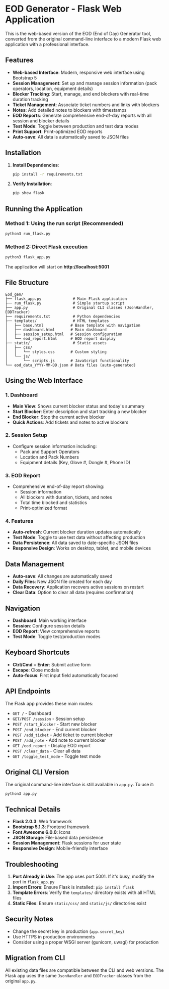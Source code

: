 # EOD Generator - Flask Web Application

This is the web-based version of the EOD (End of Day) Generator tool, converted from the original command-line interface to a modern Flask web application with a professional interface.

## Features

- **Web-based Interface**: Modern, responsive web interface using Bootstrap 5
- **Session Management**: Set up and manage session information (pack operators, location, equipment details)
- **Blocker Tracking**: Start, manage, and end blockers with real-time duration tracking
- **Ticket Management**: Associate ticket numbers and links with blockers
- **Notes**: Add detailed notes to blockers with timestamps
- **EOD Reports**: Generate comprehensive end-of-day reports with all session and blocker details
- **Test Mode**: Toggle between production and test data modes
- **Print Support**: Print-optimized EOD reports
- **Auto-save**: All data is automatically saved to JSON files

## Installation

1. **Install Dependencies**:
   ```bash
   pip install -r requirements.txt
   ```

2. **Verify Installation**:
   ```bash
   pip show flask
   ```

## Running the Application

### Method 1: Using the run script (Recommended)
```bash
python3 run_flask.py
```

### Method 2: Direct Flask execution
```bash
python3 flask_app.py
```

The application will start on **http://localhost:5001**

## File Structure

```
Eod_gen/
├── flask_app.py              # Main Flask application
├── run_flask.py              # Simple startup script
├── app.py                    # Original CLI classes (JsonHandler, EODTracker)
├── requirements.txt          # Python dependencies
├── templates/                # HTML templates
│   ├── base.html            # Base template with navigation
│   ├── dashboard.html       # Main dashboard
│   ├── session_setup.html   # Session configuration
│   └── eod_report.html      # EOD report display
├── static/                   # Static assets
│   ├── css/
│   │   └── styles.css       # Custom styling
│   └── js/
│       └── scripts.js       # JavaScript functionality
└── eod_data_YYYY-MM-DD.json # Data files (auto-generated)
```

## Using the Web Interface

### 1. Dashboard
- **Main View**: Shows current blocker status and today's summary
- **Start Blocker**: Enter description and start tracking a new blocker
- **End Blocker**: Stop the current active blocker
- **Quick Actions**: Add tickets and notes to active blockers

### 2. Session Setup
- Configure session information including:
  - Pack and Support Operators
  - Location and Pack Numbers
  - Equipment details (Key, Glove #, Dongle #, Phone ID)

### 3. EOD Report
- Comprehensive end-of-day report showing:
  - Session information
  - All blockers with duration, tickets, and notes
  - Total time blocked and statistics
  - Print-optimized format

### 4. Features
- **Auto-refresh**: Current blocker duration updates automatically
- **Test Mode**: Toggle to use test data without affecting production
- **Data Persistence**: All data saved to date-specific JSON files
- **Responsive Design**: Works on desktop, tablet, and mobile devices

## Data Management

- **Auto-save**: All changes are automatically saved
- **Daily Files**: New JSON file created for each day
- **Data Recovery**: Application recovers active sessions on restart
- **Clear Data**: Option to clear all data (requires confirmation)

## Navigation

- **Dashboard**: Main working interface
- **Session**: Configure session details
- **EOD Report**: View comprehensive reports
- **Test Mode**: Toggle test/production modes

## Keyboard Shortcuts

- **Ctrl/Cmd + Enter**: Submit active form
- **Escape**: Close modals
- **Auto-focus**: First input field automatically focused

## API Endpoints

The Flask app provides these main routes:
- `GET /` - Dashboard
- `GET/POST /session` - Session setup
- `POST /start_blocker` - Start new blocker
- `POST /end_blocker` - End current blocker
- `POST /add_ticket` - Add ticket to current blocker
- `POST /add_note` - Add note to current blocker
- `GET /eod_report` - Display EOD report
- `POST /clear_data` - Clear all data
- `GET /toggle_test_mode` - Toggle test mode

## Original CLI Version

The original command-line interface is still available in `app.py`. To use it:

```bash
python3 app.py
```

## Technical Details

- **Flask 2.0.3**: Web framework
- **Bootstrap 5.1.3**: Frontend framework
- **Font Awesome 6.0.0**: Icons
- **JSON Storage**: File-based data persistence
- **Session Management**: Flask sessions for user state
- **Responsive Design**: Mobile-friendly interface

## Troubleshooting

1. **Port Already in Use**: The app uses port 5001. If it's busy, modify the port in `flask_app.py`
2. **Import Errors**: Ensure Flask is installed: `pip install flask`
3. **Template Errors**: Verify the `templates/` directory exists with all HTML files
4. **Static Files**: Ensure `static/css/` and `static/js/` directories exist

## Security Notes

- Change the secret key in production (`app.secret_key`)
- Use HTTPS in production environments
- Consider using a proper WSGI server (gunicorn, uwsgi) for production

## Migration from CLI

All existing data files are compatible between the CLI and web versions. The Flask app uses the same `JsonHandler` and `EODTracker` classes from the original `app.py`.